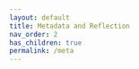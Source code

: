 ```yaml
---
layout: default
title: Metadata and Reflection
nav_order: 2
has_children: true
permalink: /meta
---
```

